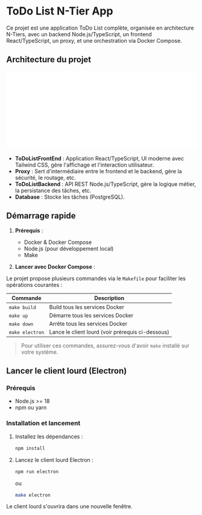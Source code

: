 # ToDo List N-Tier App

Ce projet est une application ToDo List complète, organisée en architecture N-Tiers, avec un backend Node.js/TypeScript, un frontend React/TypeScript, un proxy, et une orchestration via Docker Compose.

## Architecture du projet

![Schéma Architecture](assets/schema.png)

- **ToDoListFrontEnd** : Application React/TypeScript, UI moderne avec Tailwind CSS, gère l'affichage et l'interaction utilisateur.
- **Proxy** : Sert d'intermédiaire entre le frontend et le backend, gère la sécurité, le routage, etc.
- **ToDoListBackend** : API REST Node.js/TypeScript, gère la logique métier, la persistance des tâches, etc.
- **Database** : Stocke les tâches (PostgreSQL).

## Démarrage rapide

1. **Prérequis** :

   - Docker & Docker Compose
   - Node.js (pour développement local)
   - Make

2. **Lancer avec Docker Compose** :

Le projet propose plusieurs commandes via le `Makefile` pour faciliter les opérations courantes :

| Commande        | Description                                       |
| --------------- | ------------------------------------------------- |
| `make build`    | Build tous les services Docker                    |
| `make up`       | Démarre tous les services Docker                  |
| `make down`     | Arrête tous les services Docker                   |
| `make electron` | Lance le client lourd (voir prérequis ci-dessous) |

> Pour utiliser ces commandes, assurez-vous d'avoir `make` installé sur votre système.

## Lancer le client lourd (Electron)

### Prérequis

- Node.js >= 18
- npm ou yarn

### Installation et lancement

1. Installez les dépendances :
   ```sh
   npm install
   ```
2. Lancez le client lourd Electron :

   ```sh
   npm run electron
   ```

   ou

   ```sh
   make electron
   ```

Le client lourd s'ouvrira dans une nouvelle fenêtre.
